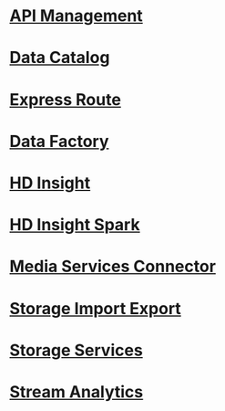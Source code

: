 # [API Management](./ApiManagementREST/TOC.md)
# [Data Catalog](./AzureDataCatalogREST/TOC.md)
# [Express Route](./AzureExpressRouteREST/TOC.md)
# [Data Factory](./DataFactoryREST/TOC.md)
# [HD Insight](./HDInsightREST/TOC.md)
# [HD Insight Spark](./HDInsightSparkREST/TOC.md)
# [Media Services Connector](./MediaServicesConnectorREST/TOC.md)
# [Storage Import Export](./StorageImportExportREST/TOC.md)
# [Storage Services](./StorageServicesREST/TOC.md)
# [Stream Analytics](./StreamAnalyticsREST/TOC.md)
